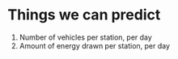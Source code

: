 # Things we can predict

1. Number of vehicles per station, per day
2. Amount of energy drawn per station, per day